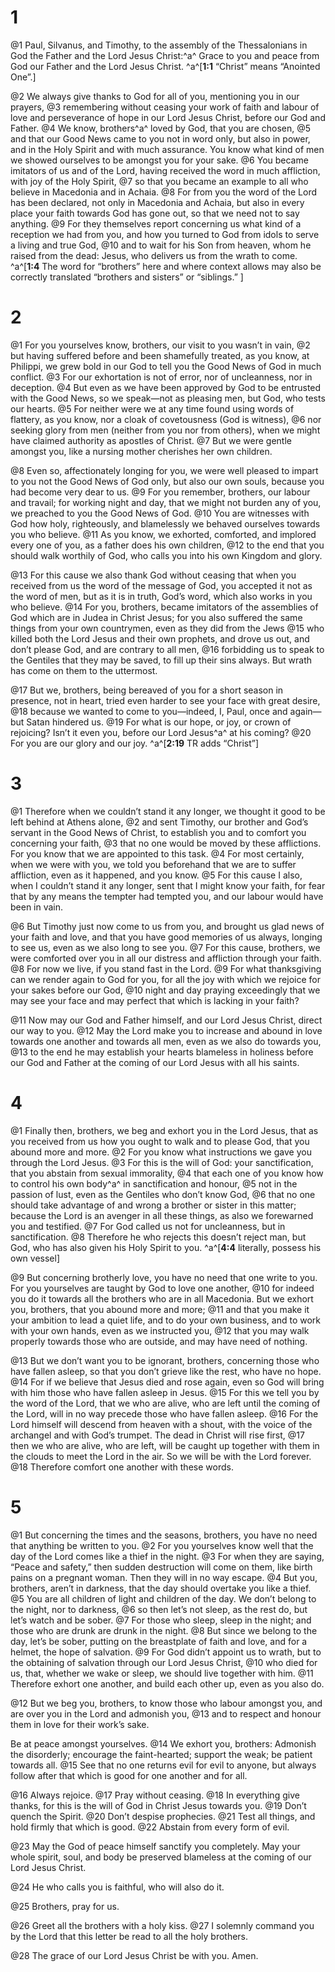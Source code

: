 # 1 
@1 Paul, Silvanus, and Timothy, to the assembly of the Thessalonians in God the Father and the Lord Jesus Christ:^a^ Grace to you and peace from God our Father and the Lord Jesus Christ. 
^a^[**1:1** “Christ” means “Anointed One”.]

@2 We always give thanks to God for all of you, mentioning you in our prayers, @3 remembering without ceasing your work of faith and labour of love and perseverance of hope in our Lord Jesus Christ, before our God and Father. @4 We know, brothers^a^ loved by God, that you are chosen, @5 and that our Good News came to you not in word only, but also in power, and in the Holy Spirit and with much assurance. You know what kind of men we showed ourselves to be amongst you for your sake. @6 You became imitators of us and of the Lord, having received the word in much affliction, with joy of the Holy Spirit, @7 so that you became an example to all who believe in Macedonia and in Achaia. @8 For from you the word of the Lord has been declared, not only in Macedonia and Achaia, but also in every place your faith towards God has gone out, so that we need not to say anything. @9 For they themselves report concerning us what kind of a reception we had from you, and how you turned to God from idols to serve a living and true God, @10 and to wait for his Son from heaven, whom he raised from the dead: Jesus, who delivers us from the wrath to come.
^a^[**1:4** The word for “brothers” here and where context allows may also be correctly translated “brothers and sisters” or “siblings.” ] 

# 2 
@1 For you yourselves know, brothers, our visit to you wasn’t in vain, @2 but having suffered before and been shamefully treated, as you know, at Philippi, we grew bold in our God to tell you the Good News of God in much conflict. @3 For our exhortation is not of error, nor of uncleanness, nor in deception. @4 But even as we have been approved by God to be entrusted with the Good News, so we speak—not as pleasing men, but God, who tests our hearts. @5 For neither were we at any time found using words of flattery, as you know, nor a cloak of covetousness (God is witness), @6 nor seeking glory from men (neither from you nor from others), when we might have claimed authority as apostles of Christ. @7 But we were gentle amongst you, like a nursing mother cherishes her own children. 

@8 Even so, affectionately longing for you, we were well pleased to impart to you not the Good News of God only, but also our own souls, because you had become very dear to us. @9 For you remember, brothers, our labour and travail; for working night and day, that we might not burden any of you, we preached to you the Good News of God. @10 You are witnesses with God how holy, righteously, and blamelessly we behaved ourselves towards you who believe. @11 As you know, we exhorted, comforted, and implored every one of you, as a father does his own children, @12 to the end that you should walk worthily of God, who calls you into his own Kingdom and glory. 

@13 For this cause we also thank God without ceasing that when you received from us the word of the message of God, you accepted it not as the word of men, but as it is in truth, God’s word, which also works in you who believe. @14 For you, brothers, became imitators of the assemblies of God which are in Judea in Christ Jesus; for you also suffered the same things from your own countrymen, even as they did from the Jews @15 who killed both the Lord Jesus and their own prophets, and drove us out, and don’t please God, and are contrary to all men, @16 forbidding us to speak to the Gentiles that they may be saved, to fill up their sins always. But wrath has come on them to the uttermost. 

@17 But we, brothers, being bereaved of you for a short season in presence, not in heart, tried even harder to see your face with great desire, @18 because we wanted to come to you—indeed, I, Paul, once and again—but Satan hindered us. @19 For what is our hope, or joy, or crown of rejoicing? Isn’t it even you, before our Lord Jesus^a^ at his coming? @20 For you are our glory and our joy.
^a^[**2:19** TR adds “Christ”] 

# 3 
@1 Therefore when we couldn’t stand it any longer, we thought it good to be left behind at Athens alone, @2 and sent Timothy, our brother and God’s servant in the Good News of Christ, to establish you and to comfort you concerning your faith, @3 that no one would be moved by these afflictions. For you know that we are appointed to this task. @4 For most certainly, when we were with you, we told you beforehand that we are to suffer affliction, even as it happened, and you know. @5 For this cause I also, when I couldn’t stand it any longer, sent that I might know your faith, for fear that by any means the tempter had tempted you, and our labour would have been in vain. 

@6 But Timothy just now come to us from you, and brought us glad news of your faith and love, and that you have good memories of us always, longing to see us, even as we also long to see you. @7 For this cause, brothers, we were comforted over you in all our distress and affliction through your faith. @8 For now we live, if you stand fast in the Lord. @9 For what thanksgiving can we render again to God for you, for all the joy with which we rejoice for your sakes before our God, @10 night and day praying exceedingly that we may see your face and may perfect that which is lacking in your faith? 

@11 Now may our God and Father himself, and our Lord Jesus Christ, direct our way to you. @12 May the Lord make you to increase and abound in love towards one another and towards all men, even as we also do towards you, @13 to the end he may establish your hearts blameless in holiness before our God and Father at the coming of our Lord Jesus with all his saints. 

# 4 
@1 Finally then, brothers, we beg and exhort you in the Lord Jesus, that as you received from us how you ought to walk and to please God, that you abound more and more. @2 For you know what instructions we gave you through the Lord Jesus. @3 For this is the will of God: your sanctification, that you abstain from sexual immorality, @4 that each one of you know how to control his own body^a^ in sanctification and honour, @5 not in the passion of lust, even as the Gentiles who don’t know God, @6 that no one should take advantage of and wrong a brother or sister in this matter; because the Lord is an avenger in all these things, as also we forewarned you and testified. @7 For God called us not for uncleanness, but in sanctification. @8 Therefore he who rejects this doesn’t reject man, but God, who has also given his Holy Spirit to you. 
^a^[**4:4** literally, possess his own vessel]

@9 But concerning brotherly love, you have no need that one write to you. For you yourselves are taught by God to love one another, @10 for indeed you do it towards all the brothers who are in all Macedonia. But we exhort you, brothers, that you abound more and more; @11 and that you make it your ambition to lead a quiet life, and to do your own business, and to work with your own hands, even as we instructed you, @12 that you may walk properly towards those who are outside, and may have need of nothing. 

@13 But we don’t want you to be ignorant, brothers, concerning those who have fallen asleep, so that you don’t grieve like the rest, who have no hope. @14 For if we believe that Jesus died and rose again, even so God will bring with him those who have fallen asleep in Jesus. @15 For this we tell you by the word of the Lord, that we who are alive, who are left until the coming of the Lord, will in no way precede those who have fallen asleep. @16 For the Lord himself will descend from heaven with a shout, with the voice of the archangel and with God’s trumpet. The dead in Christ will rise first, @17 then we who are alive, who are left, will be caught up together with them in the clouds to meet the Lord in the air. So we will be with the Lord forever. @18 Therefore comfort one another with these words. 

# 5 
@1 But concerning the times and the seasons, brothers, you have no need that anything be written to you. @2 For you yourselves know well that the day of the Lord comes like a thief in the night. @3 For when they are saying, “Peace and safety,” then sudden destruction will come on them, like birth pains on a pregnant woman. Then they will in no way escape. @4 But you, brothers, aren’t in darkness, that the day should overtake you like a thief. @5 You are all children of light and children of the day. We don’t belong to the night, nor to darkness, @6 so then let’s not sleep, as the rest do, but let’s watch and be sober. @7 For those who sleep, sleep in the night; and those who are drunk are drunk in the night. @8 But since we belong to the day, let’s be sober, putting on the breastplate of faith and love, and for a helmet, the hope of salvation. @9 For God didn’t appoint us to wrath, but to the obtaining of salvation through our Lord Jesus Christ, @10 who died for us, that, whether we wake or sleep, we should live together with him. @11 Therefore exhort one another, and build each other up, even as you also do. 

@12 But we beg you, brothers, to know those who labour amongst you, and are over you in the Lord and admonish you, @13 and to respect and honour them in love for their work’s sake. 

Be at peace amongst yourselves. @14 We exhort you, brothers: Admonish the disorderly; encourage the faint-hearted; support the weak; be patient towards all. @15 See that no one returns evil for evil to anyone, but always follow after that which is good for one another and for all. 

@16 Always rejoice. @17 Pray without ceasing. @18 In everything give thanks, for this is the will of God in Christ Jesus towards you. @19 Don’t quench the Spirit. @20 Don’t despise prophecies. @21 Test all things, and hold firmly that which is good. @22 Abstain from every form of evil. 

@23 May the God of peace himself sanctify you completely. May your whole spirit, soul, and body be preserved blameless at the coming of our Lord Jesus Christ. 

@24 He who calls you is faithful, who will also do it. 

@25 Brothers, pray for us. 

@26 Greet all the brothers with a holy kiss. @27 I solemnly command you by the Lord that this letter be read to all the holy brothers. 

@28 The grace of our Lord Jesus Christ be with you. Amen. 